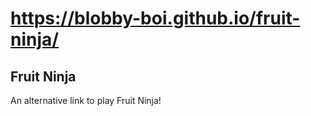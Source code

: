 # https://blobby-boi.github.io/fruit-ninja/
## Fruit Ninja
An alternative link to play Fruit Ninja!
